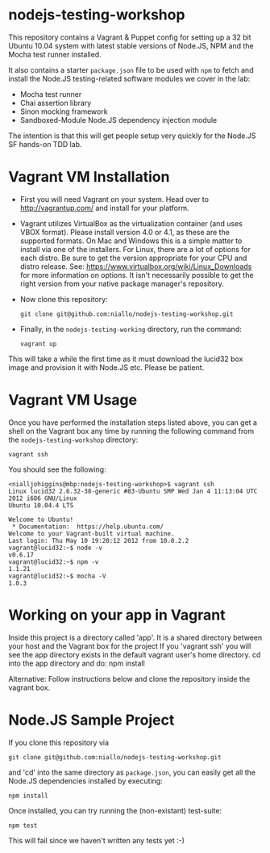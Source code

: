 nodejs-testing-workshop
=======================

This repository contains a Vagrant & Puppet config for setting up a 32 bit
Ubuntu 10.04 system with latest stable versions of Node.JS, NPM and the Mocha
test runner installed.

It also contains a starter `package.json` file to be used with `npm` to fetch and install the Node.JS testing-related software modules we cover in the lab:

- Mocha test runner
- Chai assertion library
- Sinon mocking framework
- Sandboxed-Module Node.JS dependency injection module

The intention is that this will get people setup very quickly for the Node.JS SF
hands-on TDD lab.


Vagrant VM Installation
=======================

- First you will need Vagrant on your system. Head over to http://vagrantup.com/ and install for your platform.
- Vagrant utilizes VirtualBox as the virtualization container (and uses VBOX  format).  Please install version 
  4.0 or 4.1, as these are the supported formats.  On Mac and Windows this is a simple matter to install via
  one of the installers.  For Linux, there are a lot of options for each distro.  Be sure to get the version 
  appropriate for your CPU and distro release.  See: https://www.virtualbox.org/wiki/Linux_Downloads for more
  information on options.  It isn't necessarily possible to get the right version from your native package 
  manager's repository.
- Now clone this repository:

    `git clone git@github.com:niallo/nodejs-testing-workshop.git`

- Finally, in the `nodejs-testing-working` directory, run the command:

    `vagrant up`

This will take a while the first time as it must download the lucid32 box image and provision it with Node.JS etc. Please be patient.


Vagrant VM Usage
================

Once you have performed the installation steps listed above, you can get a shell on the Vagrant box any time by running the following command from the `nodejs-testing-workshop` directory:

    vagrant ssh

You should see the following:

    <nialljohiggins@mbp:nodejs-testing-workshop>$ vagrant ssh
    Linux lucid32 2.6.32-38-generic #83-Ubuntu SMP Wed Jan 4 11:13:04 UTC 2012 i686 GNU/Linux
    Ubuntu 10.04.4 LTS

    Welcome to Ubuntu!
     * Documentation:  https://help.ubuntu.com/
    Welcome to your Vagrant-built virtual machine.
    Last login: Thu May 10 19:20:12 2012 from 10.0.2.2
    vagrant@lucid32:~$ node -v
    v0.6.17
    vagrant@lucid32:~$ npm -v
    1.1.21
    vagrant@lucid32:~$ mocha -V
    1.0.3

Working on your app in Vagrant
==============================
Inside this project is a directory called 'app'.  It is a shared directory between your host
and the Vagrant box for the project   If you 'vagrant ssh'
you will see the app directory exists in the default vagrant user's home directory.  cd into 
the app directory and do: npm install

Alternative: Follow instructions below and clone the repository inside the vagrant box.

Node.JS Sample Project
======================

If you clone this repository via

    git clone git@github.com:niallo/nodejs-testing-workshop.git

and 'cd' into the same directory as `package.json`, you can easily get all the
Node.JS dependencies installed by executing:

    npm install

Once installed, you can try running the (non-existant) test-suite:

    npm test

This will fail since we haven't written any tests yet :-)
